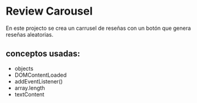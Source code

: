 # Review Carousel
En este projecto se crea un carrusel de reseñas con un botón que genera reseñas aleatorias.

## conceptos usadas:

  - objects
  - DOMContentLoaded
  - addEventListener()
  - array.length
  - textContent